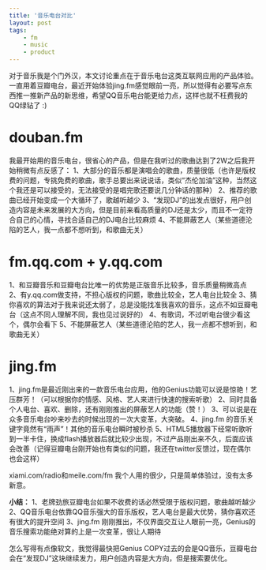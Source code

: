 ```yaml
---
title: '音乐电台对比'
layout: post
tags:
    - fm
    - music
    - product
---
```


对于音乐我是个门外汉，本文讨论重点在于音乐电台这类互联网应用的产品体验。
一直用着豆瓣电台，最近开始体验jing.fm感觉眼前一亮，所以觉得有必要写点东西推一推新产品的新思维，希望QQ音乐电台能更给力点，这样也就不枉费我的QQ绿钻了 :)

# douban.fm

我最开始用的音乐电台，很省心的产品，但是在我听过的歌曲达到了2W之后我开始稍微有点反感了：
1、大部分的音乐都是演唱会的歌曲，质量很低（也许是版权费的问题，专挑免费的歌曲，歌手总要出来说说话，类似“杰伦加油”这种，当然这个我还是可以接受的，无法接受的是唱完歌还要说几分钟话的那种）
2、推荐的歌曲已经开始变成一个大循环了，歌越听越少
3、“发现DJ”的出发点很好，用户创造内容是未来发展的大方向，但是目前来看高质量的DJ还是太少，而且不一定符合自己的心情，寻找合适自己的DJ电台比较麻烦
4、不能屏蔽艺人（某些道德沦陷的艺人，我一点都不想听到，和歌曲无关）

# fm.qq.com + y.qq.com

1、和豆瓣音乐和豆瓣电台比唯一的优势是正版音乐比较多，音乐质量稍微高点
2、有y.qq.com做支持，不担心版权的问题，歌曲比较全，艺人电台比较全
3、猜你喜欢的算法对于我来说还太弱了，总是没能找准我喜欢的音乐，这点不如豆瓣电台（这点不同人理解不同，我也见过说好的）
4、有歌词，不过听电台很少看这个，偶尔会看下
5、不能屏蔽艺人（某些道德沦陷的艺人，我一点都不想听到，和歌曲无关）

# jing.fm

1、jing.fm是最近刚出来的一款音乐电台应用，他的Genius功能可以说是惊艳！艺压群芳！（可以根据你的情感、风格、艺人来进行快速的搜索听歌）
2、同时具备个人电台、喜欢、删除，还有刚刚推出的屏蔽艺人的功能（赞！）
3、可以说是在众多音乐电台吵来吵去的时候出现的一次大变革，大突破。
4、jing.fm 的音乐关键字竟然有“雨声”！其他的音乐电台瞬时被秒杀
5、HTML5播放器下经常听歌听到一半卡住，换成flash播放器后就比较少出现，不过产品刚出来不久，后面应该会改善（记得豆瓣电台刚开始也有类似的问题，我还在twitter反馈过，现在偶尔也会这样）

xiami.com/radio和meile.com/fm 我个人用的很少，只是简单体验过，没有太多新意。

**小结：**
1、老牌劲旅豆瓣电台如果不收费的话必然受限于版权问题，歌曲越听越少
2、QQ音乐电台依靠QQ音乐强大的音乐版权，艺人电台是最大优势，猜你喜欢还有很大的提升空间
3、jing.fm 刚刚推出，不仅界面交互让人眼前一亮，Genius的音乐搜索功能绝对算的上是一次变革，很让人期待

怎么写得有点像软文，我觉得最快把Genius COPY过去的会是QQ音乐，豆瓣电台会在“发现DJ”这块继续发力，用户创造内容是大方向，但是搜索要优化。